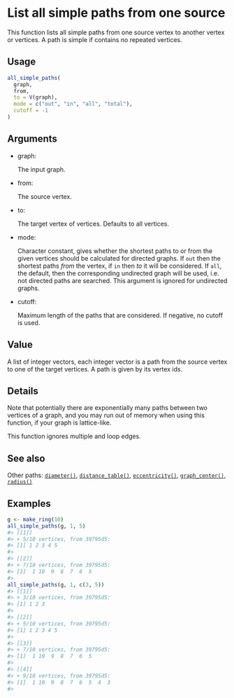 # List all simple paths from one source

This function lists all simple paths from one source vertex to another
vertex or vertices. A path is simple if contains no repeated vertices.

## Usage

``` r
all_simple_paths(
  graph,
  from,
  to = V(graph),
  mode = c("out", "in", "all", "total"),
  cutoff = -1
)
```

## Arguments

- graph:

  The input graph.

- from:

  The source vertex.

- to:

  The target vertex of vertices. Defaults to all vertices.

- mode:

  Character constant, gives whether the shortest paths to or from the
  given vertices should be calculated for directed graphs. If `out` then
  the shortest paths *from* the vertex, if `in` then *to* it will be
  considered. If `all`, the default, then the corresponding undirected
  graph will be used, i.e. not directed paths are searched. This
  argument is ignored for undirected graphs.

- cutoff:

  Maximum length of the paths that are considered. If negative, no
  cutoff is used.

## Value

A list of integer vectors, each integer vector is a path from the source
vertex to one of the target vertices. A path is given by its vertex ids.

## Details

Note that potentially there are exponentially many paths between two
vertices of a graph, and you may run out of memory when using this
function, if your graph is lattice-like.

This function ignores multiple and loop edges.

## See also

Other paths: [`diameter()`](https://r.igraph.org/reference/diameter.md),
[`distance_table()`](https://r.igraph.org/reference/distances.md),
[`eccentricity()`](https://r.igraph.org/reference/eccentricity.md),
[`graph_center()`](https://r.igraph.org/reference/graph_center.md),
[`radius()`](https://r.igraph.org/reference/radius.md)

## Examples

``` r
g <- make_ring(10)
all_simple_paths(g, 1, 5)
#> [[1]]
#> + 5/10 vertices, from 39795d5:
#> [1] 1 2 3 4 5
#> 
#> [[2]]
#> + 7/10 vertices, from 39795d5:
#> [1]  1 10  9  8  7  6  5
#> 
all_simple_paths(g, 1, c(3, 5))
#> [[1]]
#> + 3/10 vertices, from 39795d5:
#> [1] 1 2 3
#> 
#> [[2]]
#> + 5/10 vertices, from 39795d5:
#> [1] 1 2 3 4 5
#> 
#> [[3]]
#> + 7/10 vertices, from 39795d5:
#> [1]  1 10  9  8  7  6  5
#> 
#> [[4]]
#> + 9/10 vertices, from 39795d5:
#> [1]  1 10  9  8  7  6  5  4  3
#> 
```
